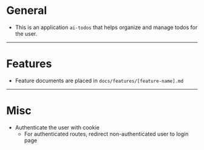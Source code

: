 # General

- This is an application `ai-todos` that helps organize and manage todos for the user.

---

# Features
- Feature documents are placed in `docs/features/[feature-name].md`

---

# Misc
- Authenticate the user with cookie
  - For authenticated routes, redirect non-authenticated user to login page